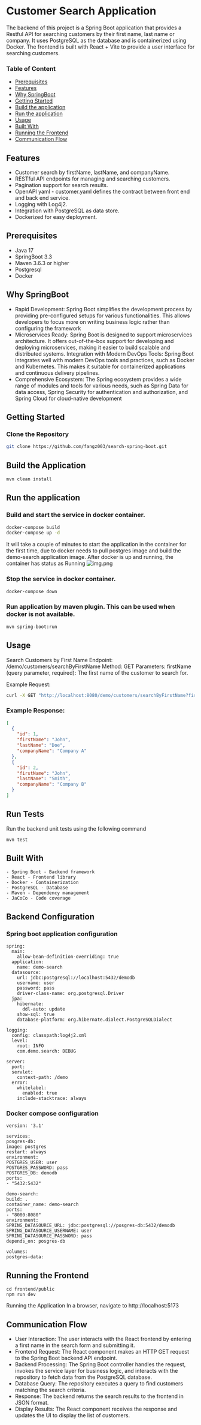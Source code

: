 # Customer Search Application

The backend of this project is a Spring Boot application that provides a Restful API for searching customers by their first name, last name or company.
It uses PostgreSQL as the database and is containerized using Docker.
The frontend is built with React + Vite to provide a user interface for searching customers.

### Table of Content

* [Prerequisites](#Prerequisites)
* [Features](#Features)
* [Why SpringBoot](#Why-SpringBoot)
* [Getting Started](#Getting-Started)
* [Build the application](#Build-the-Application)
* [Run the application](#Run-The-Application)
* [Usage](#Usage)
* [Built With](#Built-With)
* [Running the Frontend](#Running-the-Frontend)
* [Communication Flow](#Communication-Flow)
## Features

- Customer search by firstName, lastName, and companyName.
- RESTful API endpoints for managing and searching customers.
- Pagination support for search results.
- OpenAPI yaml - customer.yaml defines the contract between front end and back end service.
- Logging with Log4j2.
- Integration with PostgreSQL as data store.
- Dockerized for easy deployment.

## Prerequisites

- Java 17
- SpringBoot 3.3
- Maven 3.6.3 or higher
- Postgresql
- Docker

## Why SpringBoot

- Rapid Development: Spring Boot simplifies the development process by providing pre-configured setups for various
  functionalities. This allows developers to focus more on writing business logic rather than configuring the framework
- Microservices Ready: Spring Boot is designed to support microservices architecture. It offers out-of-the-box support
  for developing and deploying microservices, making it easier to build scalable and distributed systems.
  Integration with Modern DevOps Tools: Spring Boot integrates well with modern DevOps tools and practices, such as
  Docker and Kubernetes. This makes it suitable for containerized applications and continuous delivery pipelines.
- Comprehensive Ecosystem: The Spring ecosystem provides a wide range of modules and tools for various needs, such as
  Spring Data for data access, Spring Security for authentication and authorization, and Spring Cloud for cloud-native
  development

## Getting Started

### Clone the Repository

```sh
git clone https://github.com/fangz003/search-spring-boot.git
```

## Build the Application

```sh
mvn clean install
```

## Run the application

### Build and start the service in docker container.

```sh
docker-compose build
docker-compose up -d
```

It will take a couple of minutes to start the application in the container for the first time, due to docker needs to
pull postgres image and build the demo-search application image.
After docker is up and running, the container has status as Running
![img.png](docker.png)

### Stop the service in docker container.

```sh
docker-compose down
```

### Run application by maven plugin. This can be used when docker is not available.

```sh
mvn spring-boot:run
```

## Usage

Search Customers by First Name
Endpoint: /demo/customers/searchByFirstName
Method: GET
Parameters:
firstName (query parameter, required): The first name of the customer to search for.

Example Request:

```sh
curl -X GET "http://localhost:8080/demo/customers/searchByFirstName?firstName=John"
```

### Example Response:

```json
[
  {
    "id": 1,
    "firstName": "John",
    "lastName": "Doe",
    "companyName": "Company A"
  },
  {
    "id": 2,
    "firstName": "John",
    "lastName": "Smith",
    "companyName": "Company B"
  }
]
```

## Run Tests

Run the backend unit tests using the following command

```sh
mvn test
```

## Built With

    - Spring Boot - Backend framework
    - React - Frontend library
    - Docker - Containerization
    - PostgreSQL - Database
    - Maven - Dependency management
    - JaCoCo - Code coverage

## Backend Configuration

### Spring boot application configuration

```
spring:
  main:
    allow-bean-definition-overriding: true
  application:
    name: demo-search
  datasource:
    url: jdbc:postgresql://localhost:5432/demodb
    username: user
    password: pass
    driver-class-name: org.postgresql.Driver
  jpa:
    hibernate:
      ddl-auto: update
    show-sql: true
    database-platform: org.hibernate.dialect.PostgreSQLDialect

logging:
  config: classpath:log4j2.xml
  level:
    root: INFO
    com.demo.search: DEBUG

server:
  port:
  servlet:
    context-path: /demo
  error:
    whitelabel:
      enabled: true
    include-stacktrace: always
```

### Docker compose configuration

```
version: '3.1'

services:
posgres-db:
image: postgres
restart: always
environment:
POSTGRES_USER: user
POSTGRES_PASSWORD: pass
POSTGRES_DB: demodb
ports:
- "5432:5432"

demo-search:
build: .
container_name: demo-search
ports:
- "8080:8080"
environment:
SPRING_DATASOURCE_URL: jdbc:postgresql://posgres-db:5432/demodb
SPRING_DATASOURCE_USERNAME: user
SPRING_DATASOURCE_PASSWORD: pass
depends_on: posgres-db

volumes:
postgres-data:
```

## Running the Frontend
```
cd frontend/public
npm run dev
```
Running the Application
In a browser, navigate to http://localhost:5173 

## Communication Flow
- User Interaction: The user interacts with the React frontend by entering a first name in the search form and submitting it.
- Frontend Request: The React component makes an HTTP GET request to the Spring Boot backend API endpoint.
- Backend Processing: The Spring Boot controller handles the request, invokes the service layer for business logic, and interacts with the repository to fetch data from the PostgreSQL database.
- Database Query: The repository executes a query to find customers matching the search criteria.
- Response: The backend returns the search results to the frontend in JSON format.
- Display Results: The React component receives the response and updates the UI to display the list of customers.